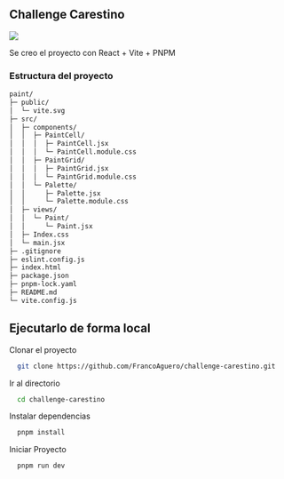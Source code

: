 ## Challenge Carestino 

![](https://carestino.cc/_ASSETSERVER/img/favicon/favicon-96x96.png)

Se creo el proyecto con React + Vite + PNPM

### Estructura del proyecto

```bash
paint/
├─ public/
│  └─ vite.svg
├─ src/
│  ├─ components/
│  │  ├─ PaintCell/
│  │  │  ├─ PaintCell.jsx
│  │  │  └─ PaintCell.module.css
│  │  ├─ PaintGrid/
│  │  │  ├─ PaintGrid.jsx
│  │  │  └─ PaintGrid.module.css
│  │  └─ Palette/
│  │     ├─ Palette.jsx
│  │     └─ Palette.module.css
│  ├─ views/
│  │  └─ Paint/
│  │     └─ Paint.jsx
│  ├─ Index.css
│  └─ main.jsx
├─ .gitignore
├─ eslint.config.js
├─ index.html
├─ package.json
├─ pnpm-lock.yaml
├─ README.md
└─ vite.config.js
```

## Ejecutarlo de forma local

Clonar el proyecto

```bash
  git clone https://github.com/FrancoAguero/challenge-carestino.git
```

Ir al directorio

```bash
  cd challenge-carestino
```

Instalar dependencias

```bash
  pnpm install
```

Iniciar Proyecto

```bash
  pnpm run dev
